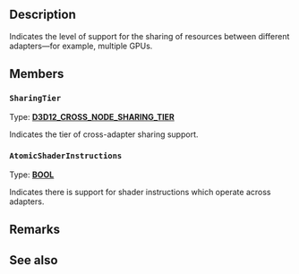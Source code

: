 ## Description

Indicates the level of support for the sharing of resources between different adapters—for example, multiple GPUs.

## Members

### `SharingTier`

Type: **[D3D12_CROSS_NODE_SHARING_TIER](https://learn.microsoft.com/windows/desktop/api/d3d12/ne-d3d12-d3d12_cross_node_sharing_tier)**

Indicates the tier of cross-adapter sharing support.

### `AtomicShaderInstructions`

Type: **[BOOL](https://learn.microsoft.com/windows/desktop/winprog/windows-data-types)**

Indicates there is support for shader instructions which operate across adapters.

## Remarks

## See also